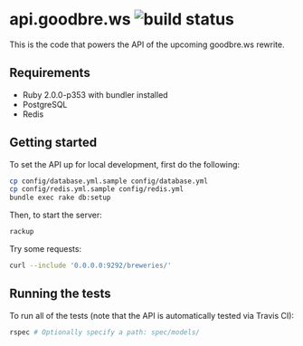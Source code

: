 # api.goodbre.ws ![build status](https://travis-ci.org/goodbrews/api.png)

This is the code that powers the API of the upcoming goodbre.ws rewrite.

## Requirements

* Ruby 2.0.0-p353 with bundler installed
* PostgreSQL
* Redis

## Getting started

To set the API up for local development, first do the following:

```sh
cp config/database.yml.sample config/database.yml
cp config/redis.yml.sample config/redis.yml
bundle exec rake db:setup
```

Then, to start the server:

```sh
rackup
```

Try some requests:

```sh
curl --include '0.0.0.0:9292/breweries/'
```

## Running the tests

To run all of the tests (note that the API is automatically tested via Travis CI):

```sh
rspec # Optionally specify a path: spec/models/
```
